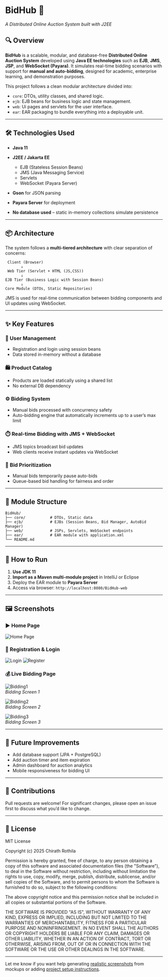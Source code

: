 ﻿# BidHub 🧩

*A Distributed Online Auction System built with J2EE*

## 🔍 Overview

**BidHub** is a scalable, modular, and database-free **Distributed Online Auction System** developed using **Java EE technologies** such as **EJB**, **JMS**, **JSP**, and **WebSocket (Payara)**. It simulates real-time bidding scenarios with support for **manual and auto-bidding**, designed for academic, enterprise learning, and demonstration purposes.

This project follows a clean modular architecture divided into:

* `core`: DTOs, utility classes, and shared logic.
* `ejb`: EJB beans for business logic and state management.
* `web`: Ui pages and servlets for the user interface.
* `ear`: EAR packaging to bundle everything into a deployable unit.

---

## 🛠️ Technologies Used

* **Java 11**
* **J2EE / Jakarta EE**

    * EJB (Stateless Session Beans)
    * JMS (Java Messaging Service)
    * Servlets
    * WebSocket (Payara Server)
* **Gson** for JSON parsing
* **Payara Server** for deployment
* **No database used** – static in-memory collections simulate persistence

---

## 📦 Architecture

The system follows a **multi-tiered architecture** with clear separation of concerns:

```plaintext
 Client (Browser)
       ↓
 Web Tier (Servlet + HTML (JS,CSS))
       ↓
EJB Tier (Business Logic with Session Beans)
       ↓
Core Module (DTOs, Static Repositories)
```

JMS is used for real-time communication between bidding components and UI updates using WebSocket.

---

## ✨ Key Features

### 🔐 User Management

* Registration and login using session beans
* Data stored in-memory without a database

### 🛍️ Product Catalog

* Products are loaded statically using a shared list
* No external DB dependency

### ⚙️ Bidding System

* Manual bids processed with concurrency safety
* Auto-bidding engine that automatically increments up to a user’s max limit

### ⏱️ Real-time Bidding with JMS + WebSocket

* JMS topics broadcast bid updates
* Web clients receive instant updates via WebSocket

### 🔄 Bid Prioritization

* Manual bids temporarily pause auto-bids
* Queue-based bid handling for fairness and order

---

## 📂 Module Structure

```
BidHub/
├── core/           # DTOs, Static data
├── ejb/            # EJBs (Session Beans, Bid Manager, AutoBid Manager)
├── web/            # JSPs, Servlets, WebSocket endpoints
├── ear/            # EAR module with application.xml
└── README.md
```

---

## 🔧 How to Run

1. **Use JDK 11**
2. **Import as a Maven multi-module project** in IntelliJ or Eclipse
3. Deploy the EAR module to **Payara Server**
4. Access via browser:
   `http://localhost:8080/BidHub-web`

---

## 🖼️ Screenshots

### ▶️ Home Page

![Home Page](assets/1.png)

### 👤 Registration & Login

![Login](assets/signIn.png)
![Register](assets/signup.png)

### 💰 Live Bidding Page

![Bidding1](assets/2.png)  
*Bidding Screen 1*

![Bidding2](assets/3.png)  
*Bidding Screen 2*

![Bidding3](assets/4.png)  
*Bidding Screen 3*

---

## 📘 Future Improvements

* Add database support (JPA + PostgreSQL)
* Add auction timer and item expiration
* Admin dashboard for auction analytics
* Mobile responsiveness for bidding UI

---

## 🤝 Contributions

Pull requests are welcome! For significant changes, please open an issue first to discuss what you’d like to change.

---

## 📄 License

MIT License

Copyright (c) 2025 Chirath Rothila

Permission is hereby granted, free of charge, to any person obtaining a copy
of this software and associated documentation files (the "Software"), to deal
in the Software without restriction, including without limitation the rights
to use, copy, modify, merge, publish, distribute, sublicense, and/or sell
copies of the Software, and to permit persons to whom the Software is
furnished to do so, subject to the following conditions:

The above copyright notice and this permission notice shall be included in all
copies or substantial portions of the Software.

THE SOFTWARE IS PROVIDED "AS IS", WITHOUT WARRANTY OF ANY KIND, EXPRESS OR
IMPLIED, INCLUDING BUT NOT LIMITED TO THE WARRANTIES OF MERCHANTABILITY,
FITNESS FOR A PARTICULAR PURPOSE AND NONINFRINGEMENT. IN NO EVENT SHALL THE
AUTHORS OR COPYRIGHT HOLDERS BE LIABLE FOR ANY CLAIM, DAMAGES OR OTHER
LIABILITY, WHETHER IN AN ACTION OF CONTRACT, TORT OR OTHERWISE, ARISING FROM,
OUT OF OR IN CONNECTION WITH THE SOFTWARE OR THE USE OR OTHER DEALINGS IN THE
SOFTWARE.

---

Let me know if you want help generating [realistic screenshots](f) from mockups or adding [project setup instructions](f).
